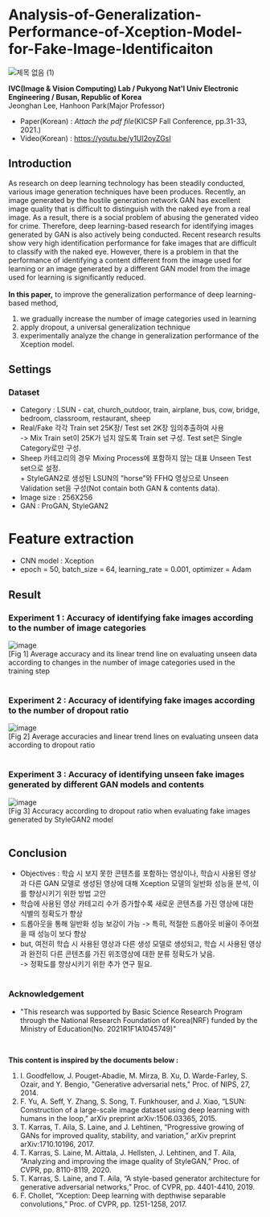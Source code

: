 # Analysis-of-Generalization-Performance-of-Xception-Model-for-Fake-Image-Identificaiton

![제목 없음 (1)](https://user-images.githubusercontent.com/77098071/147543712-394557c4-40bd-4967-a39d-99f5506a07ec.png)

__IVC(Image & Vision Computing) Lab / Pukyong Nat'l Univ Electronic Engineering / Busan, Republic of Korea__   
Jeonghan Lee, Hanhoon Park(Major Professor)

* Paper(Korean) : *Attach the pdf file*(KICSP Fall Conference, pp.31-33, 2021.)
* Video(Korean) : https://youtu.be/y1UI2oyZGsI

## Introduction
As research on deep learning technology has been steadily conducted, various image generation techniques have been produces. Recently, an image generated by the hostile generation network GAN has excellent image quality that is difficult to distinguish with the naked eye from a real image. As a result, there is a social problem of abusing the generated video for crime. Therefore, deep learning-based research for identifying images generated by GAN is also actively being conducted. Recent research results show very high identification performance for fake images that are difficult to classify with the naked eye. However, there is a problem in that the performance of identifying a content different from the image used for learning or an image generated by a different GAN model from the image used for learning is significantly reduced.<br/><br/>
__In this paper,__ to improve the generalization performance of deep learning-based method,
1. we gradually increase the number of image categories used in learning
2. apply dropout, a universal generalization technique
3. experimentally analyze the change in generalization performance of the Xception model.

## Settings
### Dataset
* Category : LSUN - cat, church_outdoor, train, airplane, bus, cow, bridge, bedroom, classroom, restaurant, sheep
* Real/Fake 각각 Train set 25K장/ Test set 2K장 임의추출하여 사용 </br> -> Mix Train set이 25K가 넘지 않도록 Train set 구성. Test set은 Single Category로만 구성.
* Sheep 카테고리의 경우 Mixing Process에 포함하지 않는 대표 Unseen Test set으로 설정.
<br/> + StyleGAN2로 생성된 LSUN의 "horse"와 FFHQ 영상으로 Unseen Validation set을 구성(Not contain both GAN & contents data).
* Image size : 256X256
* GAN : ProGAN, StyleGAN2

# Feature extraction
* CNN model : Xception
* epoch = 50, batch_size = 64, learning_rate = 0.001, optimizer = Adam

## Result
### Experiment 1 : Accuracy of identifying fake images according to the number of image categories
![image](https://user-images.githubusercontent.com/77098071/147728778-03bb0730-a9e2-4792-b09c-5da7ed2ec8cb.png) <br/>
[Fig 1] Average accuracy and its linear trend line on evaluating unseen data according to changes in the number of image categories used in the training step
<br/><br/>

### Experiment 2 : Accuracy of identifying fake images according to the number of dropout ratio
![image](https://user-images.githubusercontent.com/77098071/147728930-a88f2e0b-8303-4ff2-880c-1985eb49f84e.png) <br/>
[Fig 2] Average accuracies and linear trend lines on evaluating unseen data according to dropout ratio
<br/><br/>

### Experiment 3 : Accuracy of identifying unseen fake images generated by different GAN models and contents
![image](https://user-images.githubusercontent.com/77098071/147729079-77596e6b-f256-4e1a-b883-6a8378559999.png) <br/>
[Fig 3] Accuracy according to dropout ratio when evaluating fake images generated by StyleGAN2 model
<br/><br/>

## Conclusion
* Objectives : 학습 시 보지 못한 콘텐츠를 포함하는 영상이나, 학습시 사용된 영상과 다른 GAN 모델로 생성된 영상에 대해 Xception 모델의 일반화 성능을 분석, 이를 향상시키기 위한 방법 고안
* 학습에 사용된 영상 카테고리 수가 증가할수록 새로운 콘텐츠를 가진 영상에 대한 식별의 정확도가 향상
* 드롭아웃을 통해 일반화 성능 보강이 가능 -> 특히, 적절한 드롭아웃 비율이 주어졌을 때 성능이 보다 향상
* but, 여전히 학습 시 사용된 영상과 다른 생성 모델로 생성되고, 학습 시 사용된 영상과 완전히 다른 콘텐츠를 가진 위조영상에 대한 분류 정확도가 낮음.
<br/> -> 정확도를 향상시키기 위한 추가 연구 필요.
<br/><br/>
### Acknowledgement
* "This research was supported by Basic Science Research Program through the National Research Foundation of Korea(NRF) funded by the Ministry of Education(No. 2021R1F1A1045749)"

<br/>

__This content is inspired by the documents below :__
1. I. Goodfellow, J. Pouget-Abadie, M. Mirza, B. Xu, D. Warde-Farley, S. Ozair, and Y. Bengio, "Generative adversarial nets," Proc. of NIPS, 27, 2014.
2. F. Yu, A. Seff, Y. Zhang, S. Song, T. Funkhouser, and J. Xiao, “LSUN: Construction of a large-scale image dataset using deep learning with humans in the loop,” arXiv preprint arXiv:1506.03365, 2015.
3. T. Karras, T. Aila, S. Laine, and J. Lehtinen, “Progressive growing of GANs for improved quality, stability, and variation,” arXiv preprint arXiv:1710.10196, 2017.
4. T. Karras, S. Laine, M. Aittala, J. Hellsten, J. Lehtinen, and T. Aila, “Analyzing and improving the image quality of StyleGAN,” Proc. of CVPR, pp. 8110-8119, 2020.
5. T. Karras, S. Laine, and T. Aila, “A style-based generator architecture for generative adversarial networks,” Proc. of CVPR, pp. 4401-4410, 2019.
6. F. Chollet, “Xception: Deep learning with depthwise separable convolutions,” Proc. of CVPR, pp. 1251-1258, 2017.
